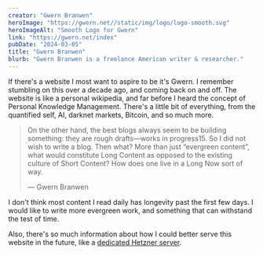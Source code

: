```yaml
---
creator: "Gwern Branwen"
heroImage: "https://gwern.net//static/img/logo/logo-smooth.svg"
heroImageAlt: "Smooth Logo for Gwern"
link: "https://gwern.net/index"
pubDate: "2024-03-05"
title: "Gwern Branwen"
blurb: "Gwern Branwen is a freelance American writer & researcher."
---
```


If there's a website I most want to aspire to be it's Gwern. I remember stumbling
on this over a decade ago, and coming back on and off. The website is like a 
personal wikipedia, and far before I heard the concept of Personal Knowledge
Management. There's a little bit of everything, from the quantified self, AI,
darknet markets, Bitcoin, and so much more.

> On the other hand, the best blogs always seem to be building something: 
> they are rough drafts—works in progress15. So I did not wish to write a blog. 
> Then what? More than just “evergreen content”, what would constitute Long 
> Content as opposed to the existing culture of Short Content? How does one live 
> in a Long Now sort of way.
> 
> — Gwern Branwen

I don't think most content I read daily has longevity past the first few days.
I would like to write more evergreen work, and something that can withstand the
test of time.

Also, there's so much information about how I could better serve this website
in the future, like a [dedicated Hetzner server](https://gwern.net/about#popularity).
